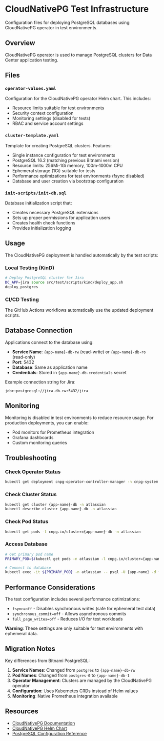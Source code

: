 # CloudNativePG Test Infrastructure

Configuration files for deploying PostgreSQL databases using CloudNativePG operator in test environments.

## Overview

CloudNativePG operator is used to manage PostgreSQL clusters for Data Center application testing.

## Files

### `operator-values.yaml`
Configuration for the CloudNativePG operator Helm chart. This includes:
- Resource limits suitable for test environments
- Security context configuration
- Monitoring settings (disabled for tests)
- RBAC and service account settings

### `cluster-template.yaml`
Template for creating PostgreSQL clusters. Features:
- Single instance configuration for test environments
- PostgreSQL 16.2 (matching previous Bitnami version)
- Resource limits: 256Mi-1Gi memory, 100m-1000m CPU
- Ephemeral storage (1Gi) suitable for tests
- Performance optimizations for test environments (fsync disabled)
- Database and user creation via bootstrap configuration

### `init-scripts/init-db.sql`
Database initialization script that:
- Creates necessary PostgreSQL extensions
- Sets up proper permissions for application users
- Creates health check functions
- Provides initialization logging

## Usage

The CloudNativePG deployment is handled automatically by the test scripts:

### Local Testing (KinD)
```bash
# Deploy PostgreSQL cluster for Jira
DC_APP=jira source src/test/scripts/kind/deploy_app.sh
deploy_postgres
```

### CI/CD Testing
The GitHub Actions workflows automatically use the updated deployment scripts.

## Database Connection

Applications connect to the database using:
- **Service Name**: `{app-name}-db-rw` (read-write) or `{app-name}-db-ro` (read-only)
- **Port**: 5432
- **Database**: Same as application name
- **Credentials**: Stored in `{app-name}-db-credentials` secret

Example connection string for Jira:
```
jdbc:postgresql://jira-db-rw:5432/jira
```

## Monitoring

Monitoring is disabled in test environments to reduce resource usage. For production deployments, you can enable:
- Pod monitors for Prometheus integration
- Grafana dashboards
- Custom monitoring queries

## Troubleshooting

### Check Operator Status
```bash
kubectl get deployment cnpg-operator-controller-manager -n cnpg-system
```

### Check Cluster Status
```bash
kubectl get cluster {app-name}-db -n atlassian
kubectl describe cluster {app-name}-db -n atlassian
```

### Check Pod Status
```bash
kubectl get pods -l cnpg.io/cluster={app-name}-db -n atlassian
```

### Access Database
```bash
# Get primary pod name
PRIMARY_POD=$(kubectl get pods -n atlassian -l cnpg.io/cluster={app-name}-db,role=primary -o jsonpath='{.items[0].metadata.name}')

# Connect to database
kubectl exec -it ${PRIMARY_POD} -n atlassian -- psql -U {app-name} -d {app-name}
```

## Performance Considerations

The test configuration includes several performance optimizations:
- `fsync=off` - Disables synchronous writes (safe for ephemeral test data)
- `synchronous_commit=off` - Allows asynchronous commits
- `full_page_writes=off` - Reduces I/O for test workloads

**Warning**: These settings are only suitable for test environments with ephemeral data.

## Migration Notes

Key differences from Bitnami PostgreSQL:
1. **Service Names**: Changed from `postgres` to `{app-name}-db-rw`
2. **Pod Names**: Changed from `postgres-0` to `{app-name}-db-1`
3. **Operator Management**: Clusters are managed by the CloudNativePG operator
4. **Configuration**: Uses Kubernetes CRDs instead of Helm values
5. **Monitoring**: Native Prometheus integration available

## Resources

- [CloudNativePG Documentation](https://cloudnative-pg.io/documentation/)
- [CloudNativePG Helm Chart](https://github.com/cloudnative-pg/charts)
- [PostgreSQL Configuration Reference](https://www.postgresql.org/docs/current/runtime-config.html)